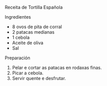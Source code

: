 Receita de Tortilla Española

Ingredientes
- 8 ovos de pita de corral
- 2 patacas medianas
- 1 cebola
- Aceite de oliva
- Sal

Preparación
1. Pelar e cortar as patacas en rodaxas finas.
2. Picar a cebola.
7. Servir quente e desfrutar.
